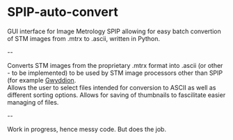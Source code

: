 # SPIP-auto-convert
GUI interface for Image Metrology SPIP allowing for easy batch convertion of STM images from .mtrx to .ascii, written in Python.

--

Converts STM images from the proprietary .mtrx format into .ascii (or other - to be implemented) to be used by STM image processors other than SPIP (for example [Gwyddion](http://gwyddion.net/).  
Allows the user to select files intended for conversion to ASCII as well as different sorting options. Allows for saving of thumbnails to fascilitate easier managing of files.

--

Work in progress, hence messy code. But does the job.
